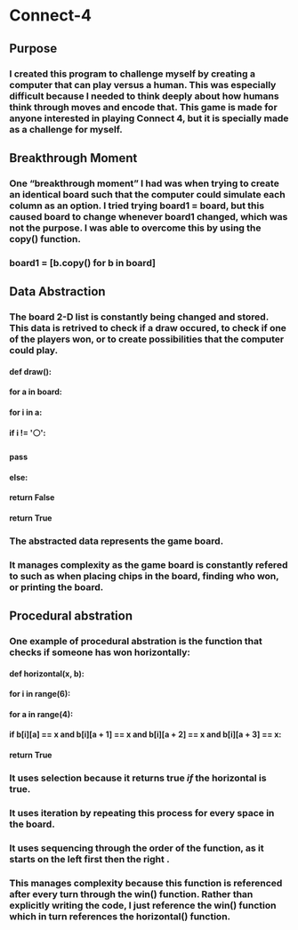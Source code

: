# Connect-4
## Purpose
### I created this program to challenge myself by creating a computer that can play versus a human. This was especially difficult because I needed to think deeply about how humans think through moves and encode that. This game is made for anyone interested in playing Connect 4, but it is specially made as a challenge for myself.
## Breakthrough Moment
### One “breakthrough moment” I had was when trying to create an identical board such that the computer could simulate each column as an option. I tried trying board1 = board, but this caused board to change whenever board1 changed, which was not the purpose. I was able to overcome this by using the copy() function. 
### board1 = [b.copy() for b in board]
## Data Abstraction
### The board 2-D list is constantly being changed and stored. This data is retrived to check if a draw occured, to check if one of the players won, or to create possibilities that the computer could play. 
#### def draw():
####    for a in board:
####        for i in a:
####            if i != '⚪':
####                pass
####            else:
####                return False
####    return True
### The abstracted data represents the game board. 
### It manages complexity as the game board is constantly refered to such as when placing chips in the board, finding who won, or printing the board. 
## Procedural abstration
### One example of procedural abstration is the function that checks if someone has won horizontally:
#### def horizontal(x, b):
####    for i in range(6):
####        for a in range(4):
####            if b[i][a] == x and b[i][a + 1] == x and b[i][a + 2] == x and b[i][a + 3] == x:
####                return True
### It uses selection because it returns true *if* the horizontal is true.
### It uses iteration by repeating this process for every space in the board.
### It uses sequencing through the order of the function, as it starts on the left first then the right .
### This manages complexity because this function is referenced after every turn through the win() function. Rather than explicitly writing the code, I just reference the win() function which in turn references the horizontal() function. 
